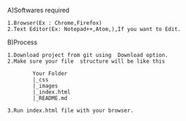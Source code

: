 A)Softwares required

	1.Browser(Ex : Chrome,Firefox)
	2.Text Editor(Ex: Notepad++,Atom,),If you want to Edit.

B)Process

	1.Download project from git using  Download option.
	2.Make sure your file  structure will be like this
			
			Your Folder
			|_css
			|_images
			|_index.html
			|_README.md

	3.Run index.html file with your browser. 

